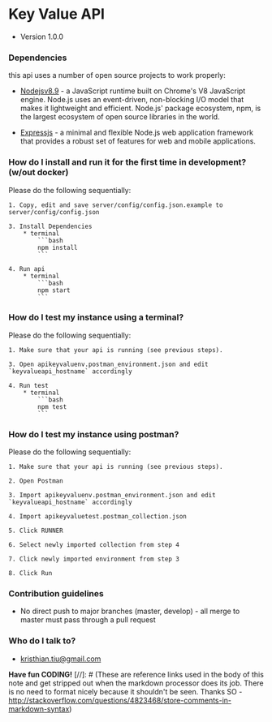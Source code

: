 # Key Value API
* Version 1.0.0

### Dependencies ###
this api uses a number of open source projects to work properly:

* [Nodejsv8.9] - a JavaScript runtime built on Chrome's V8 JavaScript engine. Node.js uses an event-driven, non-blocking I/O model that makes it lightweight and efficient. Node.js' package ecosystem, npm, is the largest ecosystem of open source libraries in the world.

* [Expressjs] - a minimal and flexible Node.js web application framework that provides a robust set of features for web and mobile applications.

### How do I install and run it for the first time in development? (w/out docker) ###
Please do the following sequentially:

    1. Copy, edit and save server/config/config.json.example to server/config/config.json

    3. Install Dependencies
        * terminal
            ```bash
            npm install
            ```

    4. Run api
        * terminal
            ```bash
            npm start
            ```

### How do I test my instance using a terminal? ###
Please do the following sequentially:

    1. Make sure that your api is running (see previous steps).

    3. Open apikeyvaluenv.postman_environment.json and edit `keyvalueapi_hostname` accordingly 

    4. Run test
        * terminal
            ```bash
            npm test
            ```

### How do I test my instance using postman? ###
Please do the following sequentially:

    1. Make sure that your api is running (see previous steps).

    2. Open Postman

    3. Import apikeyvaluenv.postman_environment.json and edit `keyvalueapi_hostname` accordingly 

    4. Import apikeyvaluetest.postman_collection.json

    5. Click RUNNER

    6. Select newly imported collection from step 4

    7. Click newly imported environment from step 3

    8. Click Run


### Contribution guidelines ###

* No direct push to major branches (master, develop) - all merge to master must pass through a pull request

### Who do I talk to? ###

* kristhian.tiu@gmail.com


**Have fun CODING!**
[//]: # (These are reference links used in the body of this note and get stripped out when the markdown processor does its job. There is no need to format nicely because it shouldn't be seen. Thanks SO - http://stackoverflow.com/questions/4823468/store-comments-in-markdown-syntax)

   [Nodejsv8.9]: https://nodejs.org/ja/blog/release/v8.9.0/
   [Expressjs]: <https://expressjs.com/>